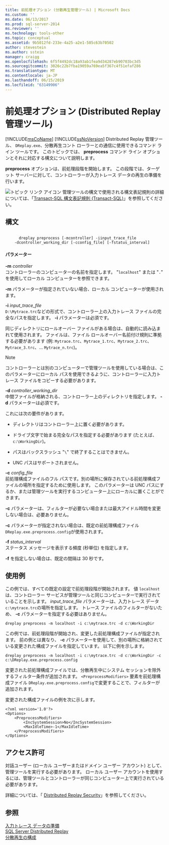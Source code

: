 ```yaml
---
title: 前処理オプション (分散再生管理ツール) | Microsoft Docs
ms.custom: ''
ms.date: 06/13/2017
ms.prod: sql-server-2014
ms.reviewer: ''
ms.technology: tools-other
ms.topic: conceptual
ms.assetid: 9b5012fd-233e-4a25-a2e1-585c63b70502
author: stevestein
ms.author: sstein
manager: craigg
ms.openlocfilehash: 6f5f4492dc18a93ab1fea9d34287eb90703bc3d5
ms.sourcegitcommit: 3026c22b7fba19059a769ea5f367c4f51efaf286
ms.translationtype: MT
ms.contentlocale: ja-JP
ms.lasthandoff: 06/15/2019
ms.locfileid: "63149906"
---
```

# <a name="preprocess-option-distributed-replay-administration-tool"></a>前処理オプション (Distributed Replay 管理ツール)
  [!INCLUDE[msCoName](../../includes/msconame-md.md)] [!INCLUDE[ssNoVersion](../../includes/ssnoversion-md.md)] Distributed Replay 管理ツール、 `DReplay.exe`、分散再生コント ローラーとの通信に使用できるコマンド ライン ツールです。 このトピックでは、 **preprocess** コマンド ライン オプションとそれに対応する構文について説明します。  
  
 **preprocess** オプションは、前処理段階を開始します。 この段階では、ターゲット サーバーに対して、コントローラーが入力トレース データの再生の準備を行います。  
  
 ![トピック リンク アイコン](../../database-engine/media/topic-link.gif "トピック リンク アイコン") 管理ツールの構文で使用される構文表記規則の詳細については、「[Transact-SQL 構文表記規則 &#40;Transact-SQL&#41;](/sql/t-sql/language-elements/transact-sql-syntax-conventions-transact-sql)」を参照してください。  
  
## <a name="syntax"></a>構文  
  
```  
  
      dreplay preprocess [-mcontroller] -iinput_trace_file  
    -dcontroller_working_dir [-cconfig_file] [-fstatus_interval]  
```  
  
#### <a name="parameters"></a>パラメーター  
 **-m** *controller*  
 コントローラーのコンピューターの名前を指定します。 "`localhost`" または "`.`" を使用してローカル コンピューターを参照できます。  
  
 **-m** パラメーターが指定されていない場合、ローカル コンピューターが使用されます。  
  
 **-i** *input_trace_file*  
 `D:\Mytrace.trc`などの形式で、コントローラー上の入力トレース ファイルの完全なパスを指定します。 **-i** パラメーターは必須です。  
  
 同じディレクトリにロールオーバー ファイルがある場合は、自動的に読み込まれて使用されます。 ファイルは、ファイル ロールオーバー名前付け規則に準拠する必要があります (例: `Mytrace.trc`、`Mytrace_1.trc`、`Mytrace_2.trc`、`Mytrace_3.trc`、... `Mytrace_n.trc`)。  
  
> [!NOTE]  
>  コントローラーとは別のコンピューターで管理ツールを使用している場合は、このパラメーターにローカル パスを使用できるように、コントローラーに入力トレース ファイルをコピーする必要があります。  
  
 **-d** *controller_working_dir*  
 中間ファイルが格納される、コントローラー上のディレクトリを指定します。 **-d** パラメーターは必須です。  
  
 これには次の要件があります。  
  
-   ディレクトリはコントローラー上に置く必要があります。  
  
-   ドライブ文字で始まる完全なパスを指定する必要があります (たとえば、 `c:\WorkingDir`)。  
  
-   パスはバックスラッシュ "`\`" で終了することはできません。  
  
-   UNC パスはサポートされません。  
  
 **-c** *config_file*  
 前処理構成ファイルのフル パスです。別の場所に保存されている前処理構成ファイルの場所を指定するために使用します。 このパラメーターは UNC パスにするか、または管理ツールを実行するコンピューター上にローカルに置くことができます。  
  
 **-c** パラメーターは、フィルターが必要ない場合または最大アイドル時間を変更しない場合は、必要ありません。  
  
 **-c** パラメーターが指定されない場合は、既定の前処理構成ファイル `DReplay.exe.preprocess.config`が使用されます。  
  
 **-f** *status_interval*  
 ステータス メッセージを表示する頻度 (秒単位) を指定します。  
  
 **-f** を指定しない場合は、既定の間隔は 30 秒です。  
  
## <a name="examples"></a>使用例  
 この例では、すべての既定の設定で前処理段階が開始されます。 値 `localhost` は、コントローラー サービスが管理ツールと同じコンピューターで実行されていることを示します。 *input_trace_file* パラメーターは、入力トレース データ `c:\mytrace.trc`の場所を指定します。 トレース ファイルのフィルターがないため、 **-c** パラメーターを指定する必要はありません。  
  
```  
dreplay preprocess -m localhost -i c:\mytrace.trc -d c:\WorkingDir  
```  
  
 この例では、前処理段階が開始され、変更した前処理構成ファイルが指定されます。 前の例とは異なり、 **-c** パラメーターを使用して、別の場所に格納されている変更された構成ファイルを指定しています。 以下に例を示します。  
  
```  
dreplay preprocess -m localhost -i c:\mytrace.trc -d c:\WorkingDir -c c:\DReplay.exe.preprocess.config  
```  
  
 変更された前処理構成ファイルでは、分散再生中にシステム セッションを除外するフィルター条件が追加されます。 `<PreprocessModifiers>` 要素を前処理構成ファイル `DReplay.exe.preprocess.config`で変更することで、フィルターが追加されます。  
  
 変更された構成ファイルの例を次に示します。  
  
```  
<?xml version='1.0'?>  
<Options>  
    <PreprocessModifiers>  
        <IncSystemSession>No</IncSystemSession>  
        <MaxIdleTime>-1</MaxIdleTime>  
    </PreprocessModifiers>  
</Options>  
```  
  
## <a name="permissions"></a>アクセス許可  
 対話ユーザー (ローカル ユーザーまたはドメイン ユーザー アカウント) として、管理ツールを実行する必要があります。 ローカル ユーザー アカウントを使用するには、管理ツールとコントローラーが同じコンピューター上で実行されている必要があります。  
  
 詳細については、「 [Distributed Replay Security](distributed-replay-security.md)」を参照してください。  
  
## <a name="see-also"></a>参照  
 [入力トレース データの準備](prepare-the-input-trace-data.md)   
 [SQL Server Distributed Replay](sql-server-distributed-replay.md)   
 [分散再生の構成](configure-distributed-replay.md)  
  
  
